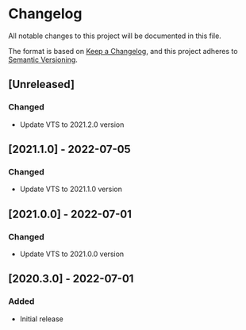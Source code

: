 # Changelog

All notable changes to this project will be documented in this file.

The format is based on [Keep a Changelog],
and this project adheres to [Semantic Versioning].

## [Unreleased]
### Changed
- Update VTS to 2021.2.0 version

## [2021.1.0] - 2022-07-05
### Changed
- Update VTS to 2021.1.0 version

## [2021.0.0] - 2022-07-01
### Changed
- Update VTS to 2021.0.0 version

## [2020.3.0] - 2022-07-01
### Added
- Initial release


<!-- Links -->
[keep a changelog]: https://keepachangelog.com/en/1.0.0/
[semantic versioning]: https://semver.org/spec/v2.0.0.html